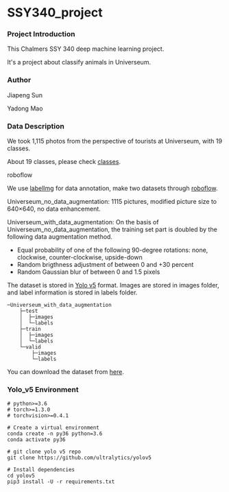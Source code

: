 # SSY340_project



### Project Introduction

This Chalmers SSY 340 deep machine learning project.

It's a project about classify animals in Universeum.



### Author

Jiapeng Sun 

Yadong Mao



### Data Description

We took 1,115 photos from the perspective of tourists at Universeum, with 19 classes.

About 19 classes, please check [classes](URL 'https://github.com/maodreamer/SSY340_project/blob/master/Classes_describe.md').

roboflow

We use [labelImg](URL ' https://github.com/tzutalin/labelImg') for data annotation, make two datasets through [roboflow](URL ' https://roboflow.com/').



Universeum_no_data_augmentation:
1115 pictures, modified picture size to 640×640, no data enhancement.



Universeum_with_data_augmentation:
On the basis of Universeum_no_data_augmentation, the training set part is doubled by the following data augmentation method.

* Equal probability of one of the following 90-degree rotations: none, clockwise, counter-clockwise, upside-down
* Random brigthness adjustment of between 0 and +30 percent
* Random Gaussian blur of between 0 and 1.5 pixels



The dataset is stored in [Yolo v5](URL 'https://github.com/ultralytics/yolov5') format. Images are stored in images folder, and label information is stored in labels folder.

```
─Universeum_with_data_augmentation
    ├─test
    │  ├─images
    │  └─labels
    ├─train
    │  ├─images
    │  └─labels
    └─valid
        ├─images
        └─labels
```



You can download the dataset from [here](URL 'https://chalmersuniversity.box.com/s/4olr9s4ga0ls73qokb17iukodlldvzt0').



### Yolo_v5 Environment



```shell
# python>=3.6
# torch>=1.3.0
# torchvision>=0.4.1

# Create a virtual environment
conda create -n py36 python=3.6
conda activate py36

# git clone yolo v5 repo
git clone https://github.com/ultralytics/yolov5

# Install dependencies
cd yolov5
pip3 install -U -r requirements.txt
```















































